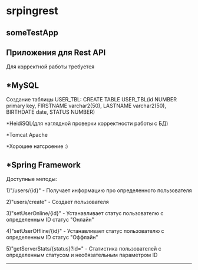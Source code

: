 # srpingrest
someTestApp
----------------------------------------------------------------------------------------
Приложения для Rest API
----------------------------------------------------------------------------------------
Для корректной работы требуется

*MySQL
----------------------------------------------------------------------------------------
Создание таблицы USER_TBL:
CREATE TABLE USER_TBL(id NUMBER primary key, FIRSTNAME varchar2(50), LASTNAME varchar2(50), BIRTHDATE date, STATUS NUMBER)

*HeidiSQL(для наглядной проверки корректности работы с БД)

*Tomcat Apache

*Хорошее натсроение :)

*Spring Framework
----------------------------------------------------------------------------------------
Доступные методы:

1)"/users/{id}" - Получает информацию про определенного пользователя

2)"users/create" - Создает пользователя

3)"setUserOnline/{id}" - Устанавливает статус пользователю с определенным ID статус "Онлайн"

4)"setUserOffline/{id}" - Устанавливает статус пользователю с определенным ID статус "Оффлайн"

5)"getServerStats/{status}?id=" - Статистика пользователей с определенным статусом и необязательным параметром ID

----------------------------------------------------------------------------------------
